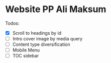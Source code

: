# Website PP Ali Maksum

Todos:
 - [x] Scroll to headings by id
 - [ ] Intro cover image by media query
 - [ ] Content type diversification
 - [ ] Mobile Menu
 - [ ] TOC sidebar